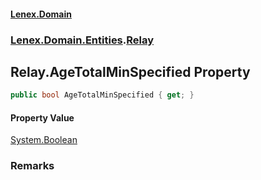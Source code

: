 #### [Lenex.Domain](index.md 'index')
### [Lenex.Domain.Entities](Lenex.Domain.Entities.md 'Lenex.Domain.Entities').[Relay](Lenex.Domain.Entities.Relay.md 'Lenex.Domain.Entities.Relay')

## Relay.AgeTotalMinSpecified Property

```csharp
public bool AgeTotalMinSpecified { get; }
```

#### Property Value
[System.Boolean](https://docs.microsoft.com/en-us/dotnet/api/System.Boolean 'System.Boolean')

### Remarks